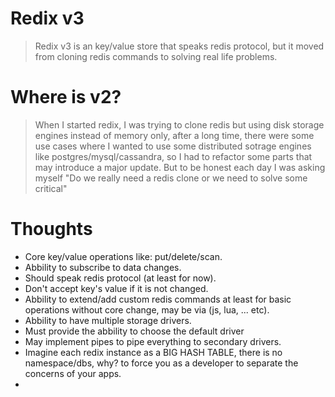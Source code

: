 Redix v3
========
> Redix v3 is an key/value store that speaks redis protocol, but it moved from cloning redis commands to solving real life problems.

Where is v2?
============
> When I started redix, I was trying to clone redis but using disk storage engines instead of memory only, after a long time, there were some use cases where I wanted to use some distributed sotrage engines like postgres/mysql/cassandra, so I had to refactor some parts that may introduce a major update. But to be honest each day I was asking myself "Do we really need a redis clone or we need to solve some critical"

Thoughts
========
- Core key/value operations like: put/delete/scan.
- Abbility to subscribe to data changes.
- Should speak redis protocol (at least for now).
- Don't accept key's value if it is not changed.
- Abbility to extend/add custom redis commands at least for basic operations without core change, may be via (js, lua, ... etc).
- Abbility to have multiple storage drivers.
- Must provide the abbility to choose the default driver
- May implement pipes to pipe everything to secondary drivers.
- Imagine each redix instance as a BIG HASH TABLE, there is no namespace/dbs, why? 
    to force you as a developer to separate the concerns of your apps.
- 